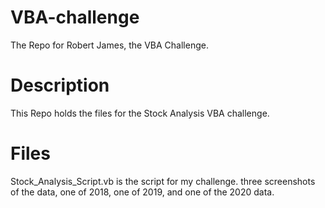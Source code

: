 # VBA-challenge
The Repo for Robert James, the VBA Challenge.

# Description
This Repo holds the files for the Stock Analysis VBA challenge.

# Files
Stock_Analysis_Script.vb is the script for my challenge.
three screenshots of the data, one of 2018, one of 2019, and one of the 2020 data.


